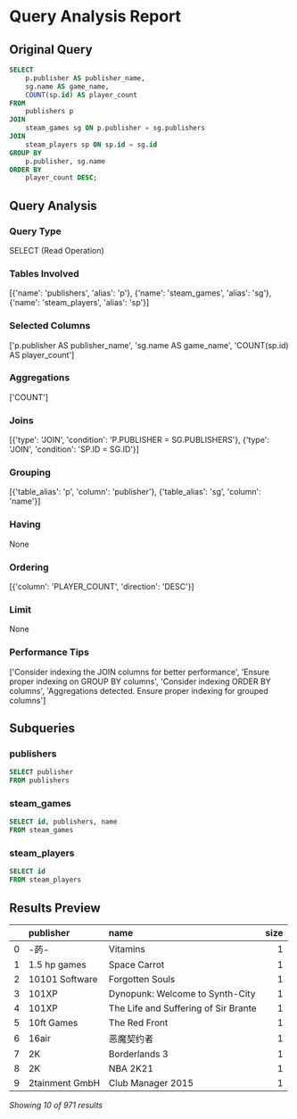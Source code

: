 # Query Analysis Report

## Original Query
```sql
SELECT 
    p.publisher AS publisher_name,
    sg.name AS game_name,
    COUNT(sp.id) AS player_count
FROM 
    publishers p
JOIN 
    steam_games sg ON p.publisher = sg.publishers
JOIN 
    steam_players sp ON sp.id = sg.id
GROUP BY 
    p.publisher, sg.name
ORDER BY 
    player_count DESC;
```

## Query Analysis

### Query Type
SELECT (Read Operation)

### Tables Involved
[{'name': 'publishers', 'alias': 'p'}, {'name': 'steam_games', 'alias': 'sg'}, {'name': 'steam_players', 'alias': 'sp'}]

### Selected Columns
['p.publisher AS publisher_name', 'sg.name AS game_name', 'COUNT(sp.id) AS player_count']

### Aggregations
['COUNT']

### Joins
[{'type': 'JOIN', 'condition': 'P.PUBLISHER = SG.PUBLISHERS'}, {'type': 'JOIN', 'condition': 'SP.ID = SG.ID'}]

### Grouping
[{'table_alias': 'p', 'column': 'publisher'}, {'table_alias': 'sg', 'column': 'name'}]

### Having
None

### Ordering
[{'column': 'PLAYER_COUNT', 'direction': 'DESC'}]

### Limit
None

### Performance Tips
['Consider indexing the JOIN columns for better performance', 'Ensure proper indexing on GROUP BY columns', 'Consider indexing ORDER BY columns', 'Aggregations detected. Ensure proper indexing for grouped columns']

## Subqueries

### publishers
```sql
SELECT publisher
FROM publishers
```

### steam_games
```sql
SELECT id, publishers, name
FROM steam_games
```

### steam_players
```sql
SELECT id
FROM steam_players
```

## Results Preview
|    | publisher      | name                                 |   size |
|---:|:---------------|:-------------------------------------|-------:|
|  0 | -菂-            | Vitamins                             |      1 |
|  1 | 1.5 hp games   | Space Carrot                         |      1 |
|  2 | 10101 Software | Forgotten Souls                      |      1 |
|  3 | 101XP          | Dynopunk: Welcome to Synth-City      |      1 |
|  4 | 101XP          | The Life and Suffering of Sir Brante |      1 |
|  5 | 10ft Games     | The Red Front                        |      1 |
|  6 | 16air          | 恶魔契约者                                |      1 |
|  7 | 2K             | Borderlands 3                        |      1 |
|  8 | 2K             | NBA 2K21                             |      1 |
|  9 | 2tainment GmbH | Club Manager 2015                    |      1 |

*Showing 10 of 971 results*
